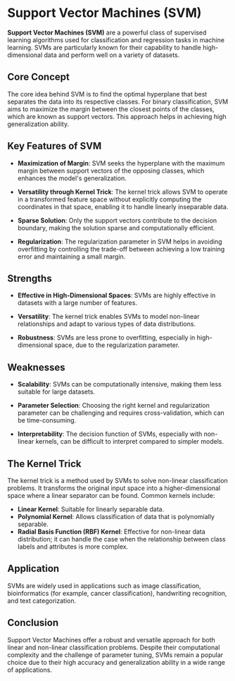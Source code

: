 # Support Vector Machines (SVM)

**Support Vector Machines (SVM)** are a powerful class of supervised learning algorithms used for classification and regression tasks in machine learning. SVMs are particularly known for their capability to handle high-dimensional data and perform well on a variety of datasets.

## Core Concept

The core idea behind SVM is to find the optimal hyperplane that best separates the data into its respective classes. For binary classification, SVM aims to maximize the margin between the closest points of the classes, which are known as support vectors. This approach helps in achieving high generalization ability.

## Key Features of SVM

- **Maximization of Margin**: SVM seeks the hyperplane with the maximum margin between support vectors of the opposing classes, which enhances the model's generalization.

- **Versatility through Kernel Trick**: The kernel trick allows SVM to operate in a transformed feature space without explicitly computing the coordinates in that space, enabling it to handle linearly inseparable data.

- **Sparse Solution**: Only the support vectors contribute to the decision boundary, making the solution sparse and computationally efficient.

- **Regularization**: The regularization parameter in SVM helps in avoiding overfitting by controlling the trade-off between achieving a low training error and maintaining a small margin.

## Strengths

- **Effective in High-Dimensional Spaces**: SVMs are highly effective in datasets with a large number of features.

- **Versatility**: The kernel trick enables SVMs to model non-linear relationships and adapt to various types of data distributions.

- **Robustness**: SVMs are less prone to overfitting, especially in high-dimensional space, due to the regularization parameter.

## Weaknesses

- **Scalability**: SVMs can be computationally intensive, making them less suitable for large datasets.

- **Parameter Selection**: Choosing the right kernel and regularization parameter can be challenging and requires cross-validation, which can be time-consuming.

- **Interpretability**: The decision function of SVMs, especially with non-linear kernels, can be difficult to interpret compared to simpler models.

## The Kernel Trick

The kernel trick is a method used by SVMs to solve non-linear classification problems. It transforms the original input space into a higher-dimensional space where a linear separator can be found. Common kernels include:

- **Linear Kernel**: Suitable for linearly separable data.
- **Polynomial Kernel**: Allows classification of data that is polynomially separable.
- **Radial Basis Function (RBF) Kernel**: Effective for non-linear data distribution; it can handle the case when the relationship between class labels and attributes is more complex.

## Application

SVMs are widely used in applications such as image classification, bioinformatics (for example, cancer classification), handwriting recognition, and text categorization.

## Conclusion

Support Vector Machines offer a robust and versatile approach for both linear and non-linear classification problems. Despite their computational complexity and the challenge of parameter tuning, SVMs remain a popular choice due to their high accuracy and generalization ability in a wide range of applications.
